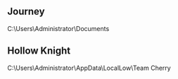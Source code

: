 ## Journey
C:\Users\Administrator\Documents
## Hollow Knight
C:\Users\Administrator\AppData\LocalLow\Team Cherry
